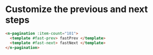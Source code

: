 # Customize the previous and next steps

```html
<n-pagination :item-count="101">
  <template #fast-prev> fastPrev </template>
  <template #fast-next> fastNext </template>
</n-pagination>
```
